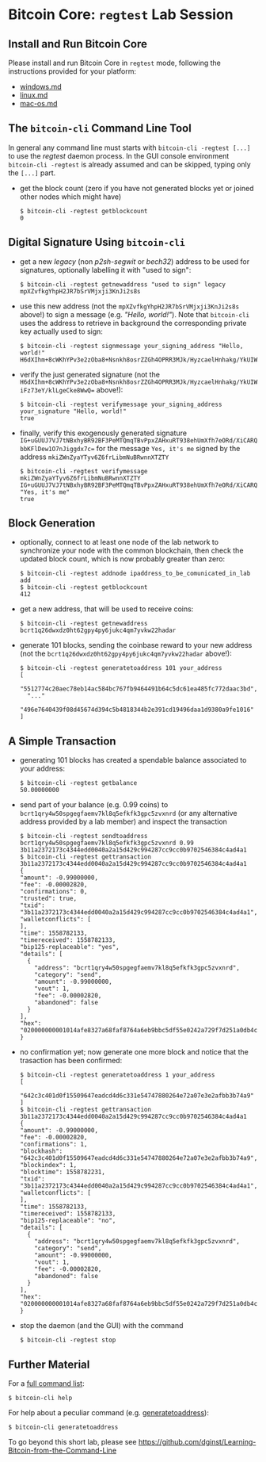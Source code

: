 # Bitcoin Core: `regtest` Lab Session

## Install and Run Bitcoin Core

Please install and run Bitcoin Core in `regtest` mode, following the instructions provided for your platform:

* [windows.md](https://github.com/dginst/bbt/blob/master/regtest-lab/windows.md)
* [linux.md](https://github.com/dginst/bbt/blob/master/regtest-lab/linux.md)
* [mac-os.md](https://github.com/dginst/bbt/blob/master/regtest-lab/mac-os.md)

## The `bitcoin-cli` Command Line Tool

In general any command line must starts with `bitcoin-cli -regtest [...]` to use the _regtest_ daemon process. In the GUI console environment `bitcoin-cli -regtest` is already assumed and can be skipped, typing only the `[...]` part.

* get the block count (zero if you have not generated blocks yet or joined other nodes which might have)

  ```shell
  $ bitcoin-cli -regtest getblockcount
  0
  ```

## Digital Signature Using `bitcoin-cli`

* get a new _legacy_ (non _p2sh-segwit_ or _bech32_) address to be used for signatures, optionally labelling it with "used to sign":

  ```shell
  $ bitcoin-cli -regtest getnewaddress "used to sign" legacy
  mpXZvfkgYhpH2JR7bSrVMjxji3KnJi2s8s
  ```

* use this new address (not the `mpXZvfkgYhpH2JR7bSrVMjxji3KnJi2s8s` above!) to sign a message (e.g. _"Hello, world!"_). Note that `bitcoin-cli` uses the address to retrieve in background the corresponding private key actually used to sign:

  ```shell
  $ bitcoin-cli -regtest signmessage your_signing_address "Hello, world!"
  H6dXIhm+8cWKhYPv3e2zOba8+Nsnkh8osrZZGh4OPRR3MJk/HyzcaelHnhakg/YkUIWiFz73eY/klLgeCke8WwQ=
  ```

* verify the just generated signature (not the `H6dXIhm+8cWKhYPv3e2zOba8+Nsnkh8osrZZGh4OPRR3MJk/HyzcaelHnhakg/YkUIWiFz73eY/klLgeCke8WwQ=` above!):

  ```shell
  $ bitcoin-cli -regtest verifymessage your_signing_address your_signature "Hello, world!"
  true
  ```

* finally, verify this exogenously generated signature `IG+uGUUJ7VJ7tNBxhyBR92BF3PeMTQmqTBvPpxZAHxuRT938ehUmXfh7eORd/XiCARQbbKFlDew1O7nJiggdx7c=` for the message `Yes, it's me` signed by the address `mkiZWnZyaYTyv6Z6frLibmNuBRwnnXTZTY`

  ```shell
  $ bitcoin-cli -regtest verifymessage mkiZWnZyaYTyv6Z6frLibmNuBRwnnXTZTY IG+uGUUJ7VJ7tNBxhyBR92BF3PeMTQmqTBvPpxZAHxuRT938ehUmXfh7eORd/XiCARQbbKFlDew1O7nJiggdx7c= "Yes, it's me"
  true
  ```

## Block Generation

* optionally, connect to at least one node of the lab network to synchronize your node with the common blockchain, then check the updated block count, which is now probably greater than zero:

  ```shell
  $ bitcoin-cli -regtest addnode ipaddress_to_be_comunicated_in_lab add
  $ bitcoin-cli -regtest getblockcount
  412
  ```

* get a new address, that will be used to receive coins:

  ```shell
  $ bitcoin-cli -regtest getnewaddress
  bcrt1q26dwxdz0ht62gpy4py6jukc4qm7yvkw22hadar
  ```

* generate 101 blocks, sending the coinbase reward to your new address (not the `bcrt1q26dwxdz0ht62gpy4py6jukc4qm7yvkw22hadar` above!):

  ```shell
  $ bitcoin-cli -regtest generatetoaddress 101 your_address
  [
    "5512774c20aec78eb14ac584bc767fb9464491b64c5dc61ea485fc772daac3bd",
    "..."
    "496e7640439f08d45674d394c5b4818344b2e391cd19496daa1d9380a9fe1016"
  ]
  ```

## A Simple Transaction

* generating 101 blocks has created a spendable balance associated to your address:

  ```shell
  $ bitcoin-cli -regtest getbalance
  50.00000000
  ```

* send part of your balance (e.g. 0.99 coins) to `bcrt1qry4w50spgegfaemv7kl8q5efkfk3gpc5zvxnrd` (or any alternative address provided by a lab member) and inspect the transaction

  ```shell
  $ bitcoin-cli -regtest sendtoaddress bcrt1qry4w50spgegfaemv7kl8q5efkfk3gpc5zvxnrd 0.99
  3b11a2372173c4344edd0040a2a15d429c994287cc9cc0b9702546384c4ad4a1
  $ bitcoin-cli -regtest gettransaction 3b11a2372173c4344edd0040a2a15d429c994287cc9cc0b9702546384c4ad4a1
  {
  "amount": -0.99000000,
  "fee": -0.00002820,
  "confirmations": 0,
  "trusted": true,
  "txid": "3b11a2372173c4344edd0040a2a15d429c994287cc9cc0b9702546384c4ad4a1",
  "walletconflicts": [
  ],
  "time": 1558782133,
  "timereceived": 1558782133,
  "bip125-replaceable": "yes",
  "details": [
    {
      "address": "bcrt1qry4w50spgegfaemv7kl8q5efkfk3gpc5zvxnrd",
      "category": "send",
      "amount": -0.99000000,
      "vout": 1,
      "fee": -0.00002820,
      "abandoned": false
    }
  ],
  "hex": "020000000001014afe8327a68faf8764a6eb9bbc5df55e0242a729f7d251a0db4cdb6b3406261b0000000000fdffffff023c481f240100000016001417a7b41a0168cf2f666d5a92f040fa93c37975efc09ee60500000000160014192aea3e0146509ee76cf5be705329b26d140714024730440220699fd7ea4c7bfac5652aa9e1d6d3cf6a697e5758c2b8cc1814cf1f8836b92baa02204c121a29feb851db8f9d4b0b4c9986c6c34ec7d749ec8fa59316e1eb20ca32ab01210397a0a9c8659f83cc3273ddc28da0eb27f74632d4d3421de3d6e4705ccad4dc8d65000000"
  }
  ```

* no confirmation yet; now generate one more block and notice that the trasaction has been confirmed:

  ```shell
  $ bitcoin-cli -regtest generatetoaddress 1 your_address
  [
    "642c3c401d0f15509647eadcd4d6c331e54747880264e72a07e3e2afbb3b74a9"
  ]
  $ bitcoin-cli -regtest gettransaction 3b11a2372173c4344edd0040a2a15d429c994287cc9cc0b9702546384c4ad4a1
  {
  "amount": -0.99000000,
  "fee": -0.00002820,
  "confirmations": 1,
  "blockhash": "642c3c401d0f15509647eadcd4d6c331e54747880264e72a07e3e2afbb3b74a9",
  "blockindex": 1,
  "blocktime": 1558782231,
  "txid": "3b11a2372173c4344edd0040a2a15d429c994287cc9cc0b9702546384c4ad4a1",
  "walletconflicts": [
  ],
  "time": 1558782133,
  "timereceived": 1558782133,
  "bip125-replaceable": "no",
  "details": [
    {
      "address": "bcrt1qry4w50spgegfaemv7kl8q5efkfk3gpc5zvxnrd",
      "category": "send",
      "amount": -0.99000000,
      "vout": 1,
      "fee": -0.00002820,
      "abandoned": false
    }
  ],
  "hex": "020000000001014afe8327a68faf8764a6eb9bbc5df55e0242a729f7d251a0db4cdb6b3406261b0000000000fdffffff023c481f240100000016001417a7b41a0168cf2f666d5a92f040fa93c37975efc09ee60500000000160014192aea3e0146509ee76cf5be705329b26d140714024730440220699fd7ea4c7bfac5652aa9e1d6d3cf6a697e5758c2b8cc1814cf1f8836b92baa02204c121a29feb851db8f9d4b0b4c9986c6c34ec7d749ec8fa59316e1eb20ca32ab01210397a0a9c8659f83cc3273ddc28da0eb27f74632d4d3421de3d6e4705ccad4dc8d65000000"
  }
  ```

* stop the daemon (and the GUI) with the command

  ```shell
  $ bitcoin-cli -regtest stop
  ```

## Further Material

For a [full command list](https://bitcoincore.org/en/doc/0.17.0/):

  ```
  $ bitcoin-cli help
  ```

For help about a peculiar command (e.g. [generatetoaddress](https://bitcoincore.org/en/doc/0.18.0/rpc/generating/generatetoaddress/)):

  ```
  $ bitcoin-cli generatetoaddress
  ```

To go beyond this short lab, please see <https://github.com/dginst/Learning-Bitcoin-from-the-Command-Line>
